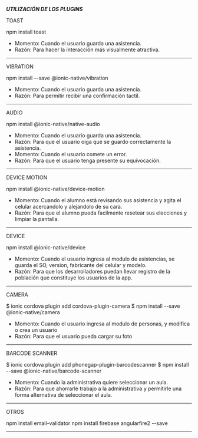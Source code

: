 *********UTILIZACIÓN DE LOS PLUGINS*********

TOAST

npm install toast

* Momento: Cuando el usuario guarda una asistencia.
* Razón: Para hacer la interacción más visualmente atractiva.

--------------------------------------

VIBRATION

npm install --save @ionic-native/vibration

* Momento: Cuando el usuario guarda una asistencia.
* Razón: Para permitir recibir una confirmación tactil.

--------------------------------------

AUDIO

npm install @ionic-native/native-audio

* Momento: Cuando el usuario guarda una asistencia.
* Razón: Para que el usuario oiga que se guardo correctamente la asistencia.
* Momento: Cuando el usuario comete un error.
* Razón: Para que el usuario tenga presente su equivocación.

--------------------------------------------

DEVICE MOTION

npm install @ionic-native/device-motion

* Momento: Cuando el alumno está revisando sus asistencia y agita el celular acercandolo y alejandolo de su cara.
* Razón: Para que el alumno pueda facilmente resetear sus elecciones y limpiar la pantalla.

--------------------------------------------

DEVICE

npm install @ionic-native/device

* Momento: Cuando el usuario ingresa al modulo de asistencias, se guarda el SO, version, fabricante del celular y modelo.
* Razón: Para que los desarrolladores puedan llevar registro de la población que constituye los usuarios de la app.

----------------------------------------------

CAMERA

$ ionic cordova plugin add cordova-plugin-camera
$ npm install --save @ionic-native/camera

* Momento: Cuando el usuario ingresa al modulo de personas, y modifica o crea un usuario
* Razón: Para que el usuario pueda cargar su foto

----------------------------------------------

BARCODE SCANNER

$ ionic cordova plugin add phonegap-plugin-barcodescanner
$ npm install --save @ionic-native/barcode-scanner

* Momento: Cuando la administrativa quiere seleccionar un aula.
* Razón: Para que ahorrarle trabajo a la administrativa y permitirle una forma alternativa de seleccionar el aula.

----------------------------------------------

OTROS

npm install email-validator
npm install firebase angularfire2 --save

----------------------------------------------